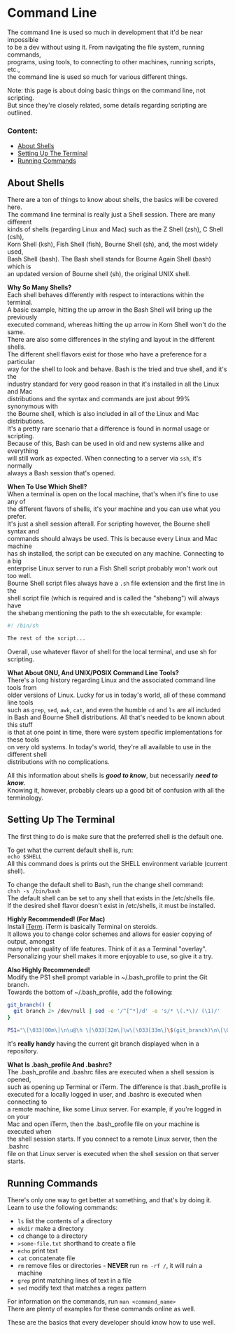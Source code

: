 # Command Line
The command line is used so much in development that it'd be near impossible  
to be a dev without using it. From navigating the file system, running commands,  
programs, using tools, to connecting to other machines, running scripts, etc.,  
the command line is used so much for various different things.  

Note: this page is about doing basic things on the command line, not scripting.  
But since they're closely related, some details regarding scripting are outlined.

### Content:
- [About Shells](#about-shells)
- [Setting Up The Terminal](#setting-up-the-terminal)
- [Running Commands](#running-commands)

## About Shells
There are a ton of things to know about shells, the basics will be covered here.  
The command line terminal is really just a Shell session. There are many different  
kinds of shells (regarding Linux and Mac) such as the Z Shell (zsh), C Shell (csh),  
Korn Shell (ksh), Fish Shell (fish), Bourne Shell (sh), and, the most widely used,  
Bash Shell (bash). The Bash shell stands for Bourne Again Shell (bash) which is  
an updated version of Bourne shell (sh), the original UNIX shell.  

**Why So Many Shells?**  
Each shell behaves differently with respect to interactions within the terminal.  
A basic example, hitting the up arrow in the Bash Shell will bring up the previously  
executed command, whereas hitting the up arrow in Korn Shell won't do the same.  
There are also some differences in the styling and layout in the different shells.  
The different shell flavors exist for those who have a preference for a particular  
way for the shell to look and behave. Bash is the tried and true shell, and it's the  
industry standard for very good reason in that it's installed in all the Linux and Mac  
distributions and the syntax and commands are just about 99% synonymous with  
the Bourne shell, which is also included in all of the Linux and Mac distributions.  
It's a pretty rare scenario that a difference is found in normal usage or scripting.  
Because of this, Bash can be used in old and new systems alike and everything  
will still work as expected. When connecting to a server via `ssh`, it's normally  
always a Bash session that's opened.  

**When To Use Which Shell?**  
When a terminal is open on the local machine, that's when it's fine to use any of  
the different flavors of shells, it's your machine and you can use what you prefer.  
It's just a shell session afterall. For scripting however, the Bourne shell syntax and  
commands should always be used. This is because every Linux and Mac machine  
has sh installed, the script can be executed on any machine. Connecting to a big  
enterprise Linux server to run a Fish Shell script probably won't work out too well.  
Bourne Shell script files always have a `.sh` file extension and the first line in the  
shell script file (which is required and is called the "shebang") will always have  
the shebang mentioning the path to the sh executable, for example:  
```sh
#! /bin/sh

The rest of the script...
```
Overall, use whatever flavor of shell for the local terminal, and use sh for scripting.  

**What About GNU, And UNIX/POSIX Command Line Tools?**  
There's a long history regarding Linux and the associated command line tools from  
older versions of Linux. Lucky for us in today's world, all of these command line tools  
such as `grep`, `sed`, `awk`, `cat`, and even the humble `cd` and `ls` are all included  
in Bash and Bourne Shell distributions. All that's needed to  be known about this stuff  
is that at one point in time, there were system specific implementations for these tools  
on very old systems. In today's world, they're all available to use in the different shell  
distributions with no complications.  

All this information about shells is **_good to know_**, but necessarily **_need to know_**.  
Knowing it, however, probably clears up a good bit of confusion with all the terminology.  

## Setting Up The Terminal
The first thing to do is make sure that the preferred shell is the default one.  

To get what the current default shell is, run:  
`echo $SHELL`  
All this command does is prints out the SHELL environment variable (current shell).

To change the default shell to Bash, run the change shell command:  
`chsh -s /bin/bash`  
The default shell can be set to any shell that exists in the /etc/shells file.  
If the desired shell flavor doesn't exist in /etc/shells, it must be installed.  

**Highly Recommended! (For Mac)**  
Install [iTerm](https://iterm2.com/index.html). iTerm is basically Terminal on steroids.  
It allows you to change color schemes and allows for easier copying of output, amongst  
many other quality of life features. Think of it as a Terminal "overlay".  
Personalizing your shell makes it more enjoyable to use, so give it a try.  

**Also Highly Recommended!**  
Modify the PS1 shell prompt variable in ~/.bash_profile to print the Git branch.  
Towards the bottom of ~/.bash_profile, add the following:  
```sh
git_branch() {
  git branch 2> /dev/null | sed -e '/^[^*]/d' -e 's/* \(.*\)/ (\1)/'
}

PS1="\[\033[00m\]\n\u@\h \[\033[32m\]\w\[\033[33m\]\$(git_branch)\n\[\033[34m\]\$ \[\033[00m\]"
```
It's **really handy** having the current git branch displayed when in a repository.  

**What Is .bash_profile And .bashrc?**  
The .bash_profile and .bashrc files are executed when a shell session is opened,  
such as opening up Terminal or iTerm. The difference is that .bash_profile is  
executed for a locally logged in user, and .bashrc is executed when connecting to  
a remote machine, like some Linux server. For example, if you're logged in on your  
Mac and open iTerm, then the .bash_profile file on your machine is executed when  
the shell session starts. If you connect to a remote Linux server, then the .bashrc  
file on that Linux server is executed when the shell session on that server starts.  

## Running Commands
There's only one way to get better at something, and that's by doing it.  
Learn to use the following commands:  
- `ls` list the contents of a directory
- `mkdir` make a directory
- `cd` change to a directory
- `>some-file.txt` shorthand to create a file
- `echo` print text
- `cat` concatenate file
- `rm` remove files or directories - **NEVER** run `rm -rf /`, it will ruin a machine
- `grep` print matching lines of text in a file
- `sed` modify text that matches a regex pattern

For information on the commands, run `man <command_name>`  
There are plenty of examples for these commands online as well.

These are the basics that every developer should know how to use well.

